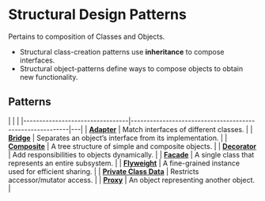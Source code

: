 # Structural Design Patterns

Pertains to composition of Classes and Objects.

-   Structural class-creation patterns use **inheritance** to compose interfaces.
-   Structural object-patterns define ways to compose objects to obtain new functionality.

## Patterns

|                                 |                                                          |
|---------------------------------|----------------------------------------------------------|---|
| [**Adapter**](./adapter.md)     | Match interfaces of different classes.                   |
| [**Bridge**](./bridge.md)       | Separates an object’s interface from its implementation. |
| [**Composite**](./composite.md) | A tree structure of simple and composite objects.        |
| [**Decorator**](./decorator.md) | Add responsibilities to objects dynamically.             |
| [**Facade**]()                  | A single class that represents an entire subsystem.      |
| [**Flyweight**](./flyweight.md) | A fine-grained instance used for efficient sharing.      |
| [**Private Class Data**]()      | Restricts accessor/mutator access.                       |
| [**Proxy**](./proxy.md)         | An object representing another object.                   |
